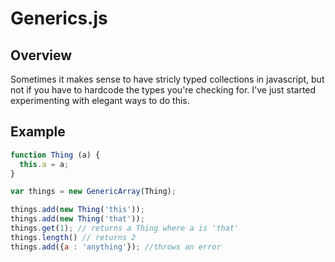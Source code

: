 # Generics.js #
## Overview ##
Sometimes it makes sense to have stricly typed collections in javascript, but not if you have to hardcode the types you're checking for. I've just started experimenting with elegant ways to do this.
## Example ##
``` javascript
function Thing (a) { 
  this.a = a;
} 

var things = new GenericArray(Thing);

things.add(new Thing('this'));
things.add(new Thing('that'));
things.get(1); // returns a Thing where a is 'that'
things.length() // returns 2
things.add({a : 'anything'}); //throws an error

```

